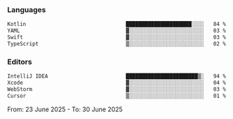 <!--START_SECTION:waka-->
### Languages
```txt
Kotlin                                █████████████████████░░░░   84 %
YAML                                  ▓░░░░░░░░░░░░░░░░░░░░░░░░   03 %
Swift                                 ▓░░░░░░░░░░░░░░░░░░░░░░░░   03 %
TypeScript                            ▒░░░░░░░░░░░░░░░░░░░░░░░░   02 %
```

### Editors
```txt
IntelliJ IDEA                         ███████████████████████▒░   94 %
Xcode                                 ▓░░░░░░░░░░░░░░░░░░░░░░░░   04 %
WebStorm                              ▓░░░░░░░░░░░░░░░░░░░░░░░░   03 %
Cursor                                ▒░░░░░░░░░░░░░░░░░░░░░░░░   01 %
```

From: 23 June 2025 - To: 30 June 2025
<!--END_SECTION:waka-->
